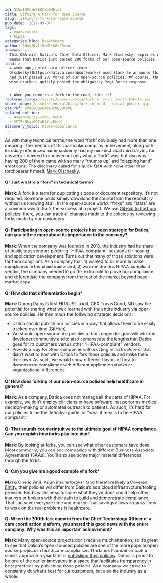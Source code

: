 ```yaml
---
id: 515m1QVsxW0EKCYo0MEiaS
title: Lifting A Fork for Open Source
slug: lifting-a-fork-for-open-source
pub_date: '2017-09-07'
tags:
  - open-source
  - hipaa
categories_blog: healthcare
author: 6NxyE8vlfOqMOkkGsCSusA
summary: >-
  This Q&A with Datica's Chief Data Officer, Mark Olschesky, explores what it
  means that Datica just passed 200 forks of our open-source policies.
lead: >-
  A week ago, Chief Data Officer [Mark
  Olschesky](https://datica.com/about/mark/) used Slack to announce that Datica
  had just passed 200 forks of our open-source policies. Of course, the company
  wise-crackers quickly posted the obligatory Yogi Berra response:


  > When you come to a fork in the road, take it!
featured_image: /assets/general/blog/fork_in_road__South_Dakota.jpg
share_image: /assets/general/blog/fork_in_road_-_social_poster.jpg
cta_ref: 6fm8uDgwG4eaQ2mQUUuSMQ
related_entries:
  - 4Rg9WxKcCIyeySMoUu0o8A
  - 1ITEzHLxx2QIaK4YagEecK
discovery_topic: hipaa-compliance
---
```

As with many technical terms, the word “fork” obviously had more than one meaning. The mention of this particular company achievement, along with its oddly referenced name suddenly had my non-technical mind driving for answers. I needed to uncover not only what a “fork” was, but also why having 200 of them came with so many “thumbs up” and “clapping hand” emoticons. The discovery called for a quick Q&A with none other than torchbearer himself, [Mark Olschesky](/about/mark/). 

#### Q: Just what is a “fork” in technical terms?

**Mark:**  A fork is a term for duplicating a code or document repository. It’s not required. Someone could simply download the source from the repository without us knowing at all. In the open-source world, “forks” and “stars” are a common way to track the success of a project. We use [GitHub to host our policies](https://github.com/catalyzeio/policies/); there, you can track all changes made to the policies by reviewing forks made by our customers.

#### Q: Participating in open-source projects has been strategic for Datica, can you tell me more about its importance to the company?

**Mark:** When the company was founded in 2013, the industry had its share of duplicitous vendors peddling “HIPAA-compliant” solutions for hosting and application development. Turns out that many of those solutions were far from compliant. As a company that, 1) wanted to do more to make compliance in the cloud easier and, 2) was not the first HIPAA-compliant vendor, the company needed to go the extra mile to prove our compliance and differentiate the company from the rest of the market beyond base market copy.

#### Q: How did that differentiation begin?

**Mark:** During Datica’s first HITRUST audit, CEO Travis Good, MD saw the potential for sharing what we’d learned with the entire industry via open-source policies. He then made the following strategic decisions:

- Datica should publish our policies in a way that allows them to be easily tracked over time (GitHub).
- We should open-source the policies to both engender goodwill with the developer community and to also demonstrate the lengths that Datica goes for its customers versus other “HIPAA-compliant” vendors. 
- Provide a way for other companies with existing infrastructure or that didn’t want to host with Datica to fork those policies and make them their own. As such, we would show different flavors of how to demonstrate compliance with different application stacks or organizational differences.

#### Q: How does forking of our open-source policies help healthcare in general?

**Mark:** As a company, Datica does not manage all the parts of HIPAA. For example, we don’t employ clinicians or have software that performs medical decision-making or automated outreach to patients. As such, it’s hard for our policies to be the definitive guide for “what it means to be HIPAA compliant.”

#### Q: That sounds counterintuitive to the ultimate goal of HIPAA compliance. Can you explain how forks play into that?

**Mark:** By looking at forks, you can see what other customers have done. Most commonly, you can see companies with different Business Associate Agreements (BAAs). You’ll also see some major material differences through the forks. 

#### Q: Can you give me a good example of a fork?

**Mark:** One is Bind. As an insurer/broker (and therefore likely a [Covered Entity](https://datica.com/blog/3-common-misconceptions-about-business-associate-agreements/), their policies will differ from Datica’s as a cloud infrastructure/tooling provider. Bind’s willingness to share what they’ve done could help other insurers or brokers with their path to build and demonstrate compliance. That can save everyone time and money. That savings allows organizations to work on the real problems in healthcare.

#### Q: When the 200th fork came in from the Chief Technology Officer of a care coordination platform, you shared this good news with the entire company. Why was this an important achievement?

**Mark:** Many open-source projects don’t receive much attention, so it’s great to see that Datica’s open-sourced policies are one of the more popular open source projects in healthcare compliance. The Linux Foundation took a similar approach a year later in [publishing their policies](https://github.com/lfit/itpol). Datica is proud to be one of the earlier innovators in a space that facilitates transparency in best practices by publishing those policies. As a company we strive to constantly do what’s best for our customers, but also the industry as a whole.

  